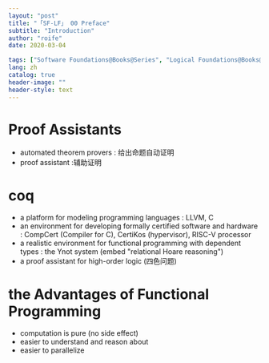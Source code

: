 ```yaml
---
layout: "post"
title: "「SF-LF」 00 Preface"
subtitle: "Introduction"
author: "roife"
date: 2020-03-04

tags: ["Software Foundations@Books@Series", "Logical Foundations@Books@Series", "Coq@Languages@Tags", "程序语言理论@Tags@Tags", "形式化验证@Tags@Tags"]
lang: zh
catalog: true
header-image: ""
header-style: text
---
```


# Proof Assistants

- automated theorem provers
  : 给出命题自动证明
- proof assistant
  :辅助证明

# coq

- a platform for modeling programming languages
  : LLVM, C
- an environment for developing formally certified software and hardware
  : CompCert (Compiler for C), CertiKos (hypervisor), RISC-V processor
- a realistic environment for functional programming with dependent types
  : the Ynot system (embed "relational Hoare reasoning")
- a proof assistant for high-order logic (四色问题)

# the Advantages of Functional Programming

- computation is pure (no side effect)
- easier to understand and reason about
- easier to parallelize
